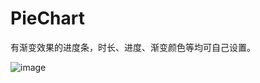 # PieChart

有渐变效果的进度条，时长、进度、渐变颜色等均可自己设置。

![image](https://github.com/clairehu7/PieChart/blob/master/PieChart.gif)
